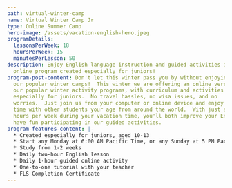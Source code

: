 ```yaml
---
path: virtual-winter-camp
name: Virtual Winter Camp Jr
type: Online Summer Camp
hero-image: /assets/vacation-english-hero.jpeg
programDetails:
  lessonsPerWeek: 18
  hoursPerWeek: 15
  minutesPerLesson: 50
description: Enjoy English language instruction and guided activities in a fun
  online program created especially for juniors!
program-post-content: Don't let this winter pass you by without enjoying one of
  our popular winter camps!  This winter we are offering an online version of
  our popular winter activity programs, with curriculum and activities selected
  especially for juniors.  No travel hassles, no visa issues, and no
  worries.  Just join us from your computer or online device and enjoy spending
  time with other students your age from around the world.  With just a few
  hours per week during your vacation time, you'll both improve your English and
  have fun participating in our guided activities.
program-features-content: |-
  * Created especially for juniors, aged 10-13
  * Start any Monday at 6:00 AM Pacific Time, or any Sunday at 5 PM Pacific Time
  * Study from 1-2 weeks
  * Daily two-hour English lesson
  * Daily 1-hour guided online activity
  * One-to-one tutorial with your teacher
  * FLS Completion Certificate
---
```


